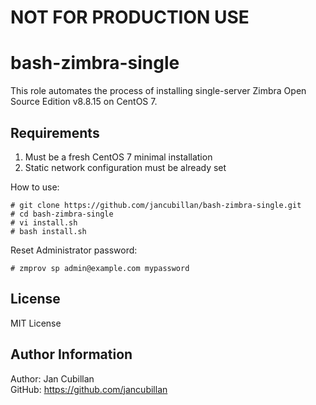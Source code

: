 NOT FOR PRODUCTION USE
======================

bash-zimbra-single
=====================

This role automates the process of installing single-server Zimbra Open Source Edition v8.8.15 on CentOS 7.

Requirements
------------

1) Must be a fresh CentOS 7 minimal installation
2) Static network configuration must be already set

How to use:

    # git clone https://github.com/jancubillan/bash-zimbra-single.git
    # cd bash-zimbra-single
    # vi install.sh
    # bash install.sh

Reset Administrator password:

    # zmprov sp admin@example.com mypassword

License
-------

MIT License

Author Information
------------------

Author: Jan Cubillan<br/>
GitHub: https://github.com/jancubillan<br/>
